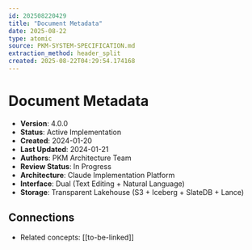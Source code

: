 ```yaml
---
id: 202508220429
title: "Document Metadata"
date: 2025-08-22
type: atomic
source: PKM-SYSTEM-SPECIFICATION.md
extraction_method: header_split
created: 2025-08-22T04:29:54.174168
---
```


# Document Metadata

- **Version**: 4.0.0
- **Status**: Active Implementation
- **Created**: 2024-01-20
- **Last Updated**: 2024-01-21
- **Authors**: PKM Architecture Team
- **Review Status**: In Progress
- **Architecture**: Claude Implementation Platform
- **Interface**: Dual (Text Editing + Natural Language)
- **Storage**: Transparent Lakehouse (S3 + Iceberg + SlateDB + Lance)

## Connections
- Related concepts: [[to-be-linked]]
